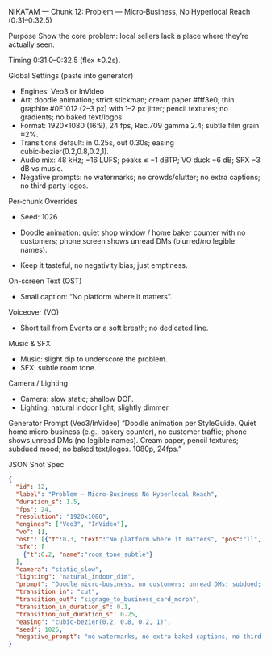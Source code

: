 NIKATAM — Chunk 12: Problem — Micro‑Business, No Hyperlocal Reach (0:31–0:32.5)

Purpose
Show the core problem: local sellers lack a place where they’re actually seen.

Timing
0:31.0–0:32.5 (flex ±0.2s).

Global Settings (paste into generator)
- Engines: Veo3 or InVideo
- Art: doodle animation; strict stickman; cream paper #fff3e0; thin graphite #0E1012 (2–3 px) with 1–2 px jitter; pencil textures; no gradients; no baked text/logos.
- Format: 1920×1080 (16:9), 24 fps, Rec.709 gamma 2.4; subtle film grain ≈2%.
- Transitions default: in 0.25s, out 0.30s; easing cubic‑bezier(0.2,0.8,0.2,1).
- Audio mix: 48 kHz; −16 LUFS; peaks ≤ −1 dBTP; VO duck −6 dB; SFX −3 dB vs music.
- Negative prompts: no watermarks; no crowds/clutter; no extra captions; no third‑party logos.

Per‑chunk Overrides
- Seed: 1026

- Doodle animation: quiet shop window / home baker counter with no customers; phone screen shows unread DMs (blurred/no legible names).
- Keep it tasteful, no negativity bias; just emptiness.

On-screen Text (OST)
- Small caption: “No platform where it matters”.

Voiceover (VO)
- Short tail from Events or a soft breath; no dedicated line.

Music & SFX
- Music: slight dip to underscore the problem.
- SFX: subtle room tone.

Camera / Lighting
- Camera: slow static; shallow DOF.
- Lighting: natural indoor light, slightly dimmer.



Generator Prompt (Veo3/InVideo)
“Doodle animation per StyleGuide. Quiet home micro‑business (e.g., bakery counter), no customer traffic; phone shows unread DMs (no legible names). Cream paper, pencil textures; subdued mood; no baked text/logos. 1080p, 24fps.”

JSON Shot Spec
```json
{
  "id": 12,
  "label": "Problem — Micro-Business No Hyperlocal Reach",
  "duration_s": 1.5,
  "fps": 24,
  "resolution": "1920x1080",
  "engines": ["Veo3", "InVideo"],
  "vo": [],
  "ost": [{"t":0.3, "text":"No platform where it matters", "pos":"ll", "style":"small"}],
  "sfx": [
    {"t":0.2, "name":"room_tone_subtle"}
  ],
  "camera": "static_slow",
  "lighting": "natural_indoor_dim",
  "prompt": "Doodle micro-business, no customers; unread DMs; subdued; no baked text.",
  "transition_in": "cut",
  "transition_out": "signage_to_business_card_morph",
  "transition_in_duration_s": 0.1,
  "transition_out_duration_s": 0.25,
  "easing": "cubic-bezier(0.2, 0.8, 0.2, 1)",
  "seed": 1026,
  "negative_prompt": "no watermarks, no extra baked captions, no third-party logos"
}
```


